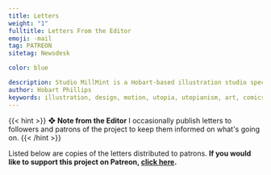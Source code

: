 ```yaml
---
title: Letters
weight: "1"
fulltitle: Letters From the Editor
emoji: -mail
tag: PATREON
sitetag: Newsdesk

color: blue

description: Studio MillMint is a Hobart-based illustration studio specialising in utopian fiction.
author: Hobart Phillips
keywords: illustration, design, motion, utopia, utopianism, art, comics, comic, hobart, phillips, vekllei, millmint
---
```


{{< hint >}}
**❖ Note from the Editor**
I occasionally publish letters to followers and patrons of the project to keep them informed on what's going on.
{{< /hint >}}

Listed below are copies of the letters distributed to patrons. **If you would like to support this project on Patreon, [click here](https://www.patreon.com/vekllei).**

<!-----
## 2020
<br>
{{< button relref="/newsdesk/patreon/letters/2020/nov.md" >}}Nov{{< /button >}}
{{< button relref="/newsdesk/patreon/letters/2020/dec.md" >}}Dec{{< /button >}}
<br>

## 2021
<br>
{{< button relref="/newsdesk/patreon/letters/2021/jan.md" >}}Jan{{< /button >}}
{{< button relref="/newsdesk/patreon/letters/2021/feb.md" >}}Feb{{< /button >}}
{{< button relref="/newsdesk/patreon/letters/2021/may.md" >}}May{{< /button >}}
{{< button relref="/newsdesk/patreon/letters/2021/july.md" >}}July{{< /button >}}
<br>-->
